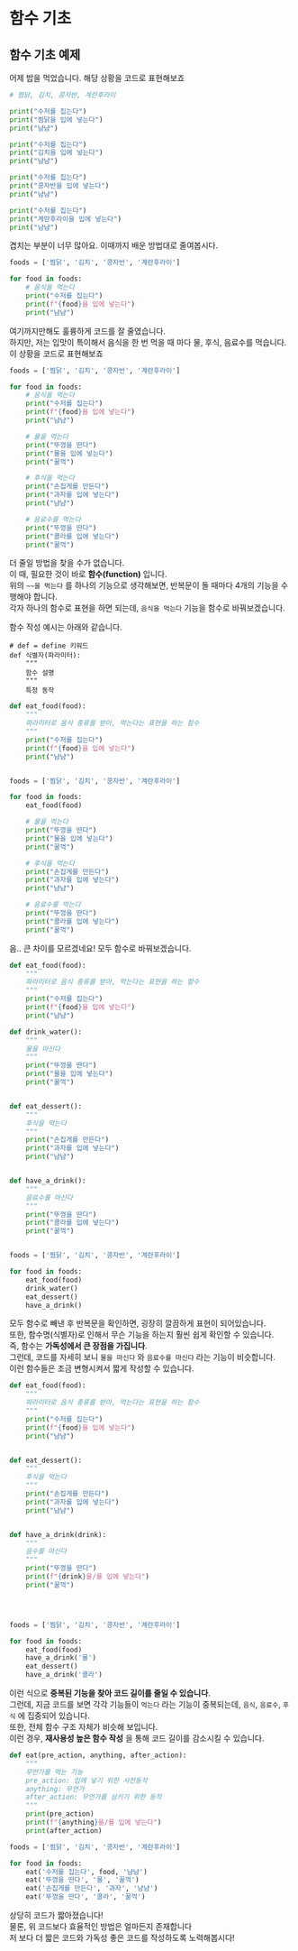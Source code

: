 # 함수 기초

## 함수 기초 예제

어제 밥을 먹었습니다. 해당 상황을 코드로 표현해보죠

```python
# 찜닭, 김치, 콩자반, 계란후라이

print("수저를 집는다")
print("찜닭을 입에 넣는다")
print("냠냠")

print("수저를 집는다")
print("김치을 입에 넣는다")
print("냠냠")

print("수저를 집는다")
print("콩자반을 입에 넣는다")
print("냠냠")

print("수저를 집는다")
print("계란후라이을 입에 넣는다")
print("냠냠")
```

겹치는 부분이 너무 많아요. 이때까지 배운 방법대로 줄여봅시다.

```python
foods = ['찜닭', '김치', '콩자반', '계란후라이']

for food in foods:
    # 음식을 먹는다
    print("수저를 집는다")
    print(f"{food}을 입에 넣는다")
    print("냠냠")
```

여기까지만해도 훌륭하게 코드를 잘 줄였습니다.  
하지만, 저는 입맛이 특이해서 음식을 한 번 먹을 때 마다 물, 후식, 음료수를 먹습니다.  
이 상황을 코드로 표현해보죠

```python
foods = ['찜닭', '김치', '콩자반', '계란후라이']

for food in foods:
    # 음식을 먹는다
    print("수저를 집는다")
    print(f"{food}을 입에 넣는다")
    print("냠냠")

    # 물을 먹는다
    print("뚜껑을 딴다")
    print("물을 입에 넣는다")
    print("꿀꺽")

    # 후식을 먹는다
    print("손집게를 만든다")
    print("과자를 입에 넣는다")
    print("냠냠")

    # 음료수를 먹는다
    print("뚜껑을 딴다")
    print("콜라를 입에 넣는다")
    print("꿀꺽")
```

더 줄일 방법을 찾을 수가 없습니다.  
이 때, 필요한 것이 바로 __함수(function)__ 입니다.  
위의 `~~을 먹는다` 를 하나의 기능으로 생각해보면, 반복문이 돌 때마다 4개의 기능을 수행해야 합니다.  
각자 하나의 함수로 표현을 하면 되는데, `음식을 먹는다` 기능을 함수로 바꿔보겠습니다.  

함수 작성 예시는 아래와 같습니다.
```
# def = define 키워드
def 식별자(파라미터):
    """
    함수 설명
    """
    특정 동작
```

```python
def eat_food(food):
    """
    파라미터로 음식 종류를 받아, 먹는다는 표현을 하는 함수
    """
    print("수저를 집는다")
    print(f"{food}을 입에 넣는다")
    print("냠냠")


foods = ['찜닭', '김치', '콩자반', '계란후라이']

for food in foods:
    eat_food(food)

    # 물을 먹는다
    print("뚜껑을 딴다")
    print("물을 입에 넣는다")
    print("꿀꺽")

    # 후식을 먹는다
    print("손집게를 만든다")
    print("과자를 입에 넣는다")
    print("냠냠")

    # 음료수를 먹는다
    print("뚜껑을 딴다")
    print("콜라를 입에 넣는다")
    print("꿀꺽")
```

음.. 큰 차이를 모르겠네요! 모두 함수로 바꿔보겠습니다.

```python
def eat_food(food):
    """
    파라미터로 음식 종류를 받아, 먹는다는 표현을 하는 함수
    """
    print("수저를 집는다")
    print(f"{food}을 입에 넣는다")
    print("냠냠")

def drink_water():
    """
    물을 마신다
    """
    print("뚜껑을 딴다")
    print("물을 입에 넣는다")
    print("꿀꺽")


def eat_dessert():
    """
    후식을 먹는다
    """
    print("손집게를 만든다")
    print("과자를 입에 넣는다")
    print("냠냠")


def have_a_drink():
    """
    음료수를 마신다
    """
    print("뚜껑을 딴다")
    print("콜라를 입에 넣는다")
    print("꿀꺽")


foods = ['찜닭', '김치', '콩자반', '계란후라이']

for food in foods:
    eat_food(food)
    drink_water()
    eat_dessert()
    have_a_drink()
```

모두 함수로 빼낸 후 반복문을 확인하면, 굉장히 깔끔하게 표현이 되어있습니다.  
또한, 함수명(식별자)로 인해서 무슨 기능을 하는지 훨씬 쉽게 확인할 수 있습니다.  
즉, 함수는 __가독성에서 큰 장점을 가집니다__.  
그런데, 코드를 자세히 보니 `물을 마신다` 와 `음료수를 마신다` 라는 기능이 비슷합니다.  
이런 함수들은 조금 변형시켜서 짧게 작성할 수 있습니다.

```python
def eat_food(food):
    """
    파라미터로 음식 종류를 받아, 먹는다는 표현을 하는 함수
    """
    print("수저를 집는다")
    print(f"{food}을 입에 넣는다")
    print("냠냠")


def eat_dessert():
    """
    후식을 먹는다
    """
    print("손집게를 만든다")
    print("과자를 입에 넣는다")
    print("냠냠")


def have_a_drink(drink):
    """
    음수를 마신다
    """
    print("뚜껑을 딴다")
    print(f"{drink}을/를 입에 넣는다")
    print("꿀꺽")




foods = ['찜닭', '김치', '콩자반', '계란후라이']

for food in foods:
    eat_food(food)
    have_a_drink('물')
    eat_dessert()
    have_a_drink('콜라')
```

이런 식으로 __중복된 기능을 찾아 코드 길이를 줄일 수 있습니다__.  
그런데, 지금 코드를 보면 각각 기능들이 `먹는다` 라는 기능이 중복되는데, `음식`, `음료수`, `후식` 에 집중되어 있습니다.  
또한, 전체 함수 구조 자체가 비슷해 보입니다.  
이런 경우, __재사용성 높은 함수 작성__ 을 통해 코드 길이를 감소시킬 수 있습니다.

```python
def eat(pre_action, anything, after_action):
    """
    무언가를 먹는 기능
    pre_action: 입에 넣기 위한 사전동작
    anything: 무언가
    after_action: 무언가를 삼키기 위한 동작
    """
    print(pre_action)
    print(f"{anything}을/를 입에 넣는다")
    print(after_action)

foods = ['찜닭', '김치', '콩자반', '계란후라이']

for food in foods:
    eat('수저를 집는다', food, '냠냠')
    eat('뚜껑을 딴다', '물', '꿀꺽')
    eat('손집게를 만든다', '과자', '냠냠')
    eat('뚜껑을 딴다', '콜라', '꿀꺽')
```

상당히 코드가 짧아졌습니다!  
물론, 위 코드보다 효율적인 방법은 얼마든지 존재합니다  
저 보다 더 짧은 코드와 가독성 좋은 코드를 작성하도록 노력해봅시다!